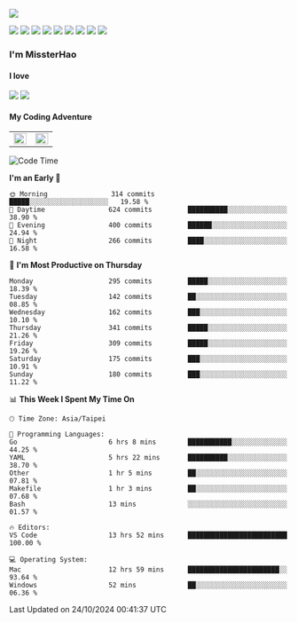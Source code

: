 ![](https://komarev.com/ghpvc/?username=MissterHao&color=ff69b4)

[![](https://img.shields.io/badge/Amazon%20AWS-%23232F3E?logo=amazon-aws&logoColor=white&style=for-the-badge)](https://aws.amazon.com/)
[![](https://img.shields.io/badge/Python-3776AB?style=for-the-badge&logo=python&logoColor=white)](https://www.djangoproject.com/)
[![](https://img.shields.io/badge/Django-092E20?style=for-the-badge&logo=django&logoColor=white)](https://www.python.org/)
[![](https://img.shields.io/badge/Rust-%23EB6400?style=for-the-badge&logo=rust&logoColor=white)](https://www.python.org/)
[![](https://img.shields.io/badge/Flask-23232F3E?style=for-the-badge&logo=flask&logoColor=white)](https://flask.palletsprojects.com/en/2.1.x/)
[![](https://img.shields.io/badge/go-%2300ADD8.svg?&style=for-the-badge&logo=go&logoColor=white)](https://golang.org/)
[![](https://img.shields.io/badge/javascript-%23F7DF1E.svg?&style=for-the-badge&logo=javascript&logoColor=black)](https://www.javascript.com/)
[![](https://img.shields.io/badge/mysql-%234479A1.svg?&style=for-the-badge&logo=mysql&logoColor=white)](https://www.mysql.com/)
[![](https://img.shields.io/badge/docker-%232496ED.svg?&style=for-the-badge&logo=docker&logoColor=white)](https://www.docker.com/)

### I'm MissterHao

#### I love  
![](https://img.shields.io/badge/Netflix-E50914?style=for-the-badge&logo=netflix&logoColor=white)
![](https://img.shields.io/badge/YouTube-FF0000?style=for-the-badge&logo=youtube&logoColor=white)

#### My Coding Adventure
<!-- Readme stats -->
<!-- https://github.com/anuraghazra/github-readme-stats -->
<table>
<tr>
    <td valign="top" width="50%">
    <img src="https://github-readme-stats.vercel.app/api?username=MissterHao&hide_border=true&show_icons=true&locale=en" align="left" style="width: 100%" />
    </td>
    <td valign="top" width="50%">
    <img src="https://github-readme-stats.vercel.app/api/top-langs?username=MissterHao&hide_border=true&show_icons=true&locale=en&layout=compact" align="left" style="width: 100%" />
    </td>
</tr>
</table>  


<!--START_SECTION:waka-->
![Code Time](http://img.shields.io/badge/Code%20Time-1%2C778%20hrs%2057%20mins-blue)

**I'm an Early 🐤** 

```text
🌞 Morning                314 commits         █████░░░░░░░░░░░░░░░░░░░░   19.58 % 
🌆 Daytime                624 commits         ██████████░░░░░░░░░░░░░░░   38.90 % 
🌃 Evening                400 commits         ██████░░░░░░░░░░░░░░░░░░░   24.94 % 
🌙 Night                  266 commits         ████░░░░░░░░░░░░░░░░░░░░░   16.58 % 
```
📅 **I'm Most Productive on Thursday** 

```text
Monday                   295 commits         █████░░░░░░░░░░░░░░░░░░░░   18.39 % 
Tuesday                  142 commits         ██░░░░░░░░░░░░░░░░░░░░░░░   08.85 % 
Wednesday                162 commits         ███░░░░░░░░░░░░░░░░░░░░░░   10.10 % 
Thursday                 341 commits         █████░░░░░░░░░░░░░░░░░░░░   21.26 % 
Friday                   309 commits         █████░░░░░░░░░░░░░░░░░░░░   19.26 % 
Saturday                 175 commits         ███░░░░░░░░░░░░░░░░░░░░░░   10.91 % 
Sunday                   180 commits         ███░░░░░░░░░░░░░░░░░░░░░░   11.22 % 
```


📊 **This Week I Spent My Time On** 

```text
🕑︎ Time Zone: Asia/Taipei

💬 Programming Languages: 
Go                       6 hrs 8 mins        ███████████░░░░░░░░░░░░░░   44.25 % 
YAML                     5 hrs 22 mins       ██████████░░░░░░░░░░░░░░░   38.70 % 
Other                    1 hr 5 mins         ██░░░░░░░░░░░░░░░░░░░░░░░   07.81 % 
Makefile                 1 hr 3 mins         ██░░░░░░░░░░░░░░░░░░░░░░░   07.68 % 
Bash                     13 mins             ░░░░░░░░░░░░░░░░░░░░░░░░░   01.57 % 

🔥 Editors: 
VS Code                  13 hrs 52 mins      █████████████████████████   100.00 % 

💻 Operating System: 
Mac                      12 hrs 59 mins      ███████████████████████░░   93.64 % 
Windows                  52 mins             ██░░░░░░░░░░░░░░░░░░░░░░░   06.36 % 
```


 Last Updated on 24/10/2024 00:41:37 UTC
<!--END_SECTION:waka-->

<!--
**MissterHao/MissterHao** is a ✨ _special_ ✨ repository because its `README.md` (this file) appears on your GitHub profile.

Here are some ideas to get you started:

- 🔭 I’m currently working on ...
- 🌱 I’m currently learning ...
- 👯 I’m looking to collaborate on ...
- 🤔 I’m looking for help with ...
- 💬 Ask me about ...
- 📫 How to reach me: ...
- 😄 Pronouns: ...
- ⚡ Fun fact: ...
-->
